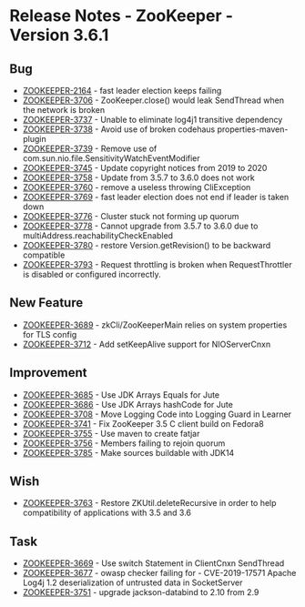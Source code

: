 <!--
Copyright 2002-2020 The Apache Software Foundation

Licensed under the Apache License, Version 2.0 (the "License");
you may not use this file except in compliance with the License.
You may obtain a copy of the License at

http://www.apache.org/licenses/LICENSE-2.0

Unless required by applicable law or agreed to in writing, software
distributed under the License is distributed on an "AS IS" BASIS,
WITHOUT WARRANTIES OR CONDITIONS OF ANY KIND, either express or implied.
See the License for the specific language governing permissions and
limitations under the License.
//-->


# Release Notes - ZooKeeper - Version 3.6.1

## Bug

* [ZOOKEEPER-2164](https://issues.apache.org/jira/browse/ZOOKEEPER-2164) - fast leader election keeps failing
* [ZOOKEEPER-3706](https://issues.apache.org/jira/browse/ZOOKEEPER-3706) - ZooKeeper.close() would leak SendThread when the network is broken
* [ZOOKEEPER-3737](https://issues.apache.org/jira/browse/ZOOKEEPER-3737) - Unable to eliminate log4j1 transitive dependency
* [ZOOKEEPER-3738](https://issues.apache.org/jira/browse/ZOOKEEPER-3738) - Avoid use of broken codehaus properties-maven-plugin
* [ZOOKEEPER-3739](https://issues.apache.org/jira/browse/ZOOKEEPER-3739) - Remove use of com.sun.nio.file.SensitivityWatchEventModifier
* [ZOOKEEPER-3745](https://issues.apache.org/jira/browse/ZOOKEEPER-3745) - Update copyright notices from 2019 to 2020
* [ZOOKEEPER-3758](https://issues.apache.org/jira/browse/ZOOKEEPER-3758) - Update from 3.5.7 to 3.6.0 does not work
* [ZOOKEEPER-3760](https://issues.apache.org/jira/browse/ZOOKEEPER-3760) - remove a useless throwing CliException
* [ZOOKEEPER-3769](https://issues.apache.org/jira/browse/ZOOKEEPER-3769) - fast leader election does not end if leader is taken down
* [ZOOKEEPER-3776](https://issues.apache.org/jira/browse/ZOOKEEPER-3776) - Cluster stuck not forming up quorum
* [ZOOKEEPER-3778](https://issues.apache.org/jira/browse/ZOOKEEPER-3778) - Cannot upgrade from 3.5.7 to 3.6.0 due to multiAddress.reachabilityCheckEnabled
* [ZOOKEEPER-3780](https://issues.apache.org/jira/browse/ZOOKEEPER-3780) - restore Version.getRevision() to be backward compatible
* [ZOOKEEPER-3793](https://issues.apache.org/jira/browse/ZOOKEEPER-3793) - Request throttling is broken when RequestThrottler is disabled or configured incorrectly.

## New Feature

* [ZOOKEEPER-3689](https://issues.apache.org/jira/browse/ZOOKEEPER-3689) - zkCli/ZooKeeperMain relies on system properties for TLS config
* [ZOOKEEPER-3712](https://issues.apache.org/jira/browse/ZOOKEEPER-3712) - Add setKeepAlive support for NIOServerCnxn

## Improvement

* [ZOOKEEPER-3685](https://issues.apache.org/jira/browse/ZOOKEEPER-3685) - Use JDK Arrays Equals for Jute
* [ZOOKEEPER-3686](https://issues.apache.org/jira/browse/ZOOKEEPER-3686) - Use JDK Arrays hashCode for Jute
* [ZOOKEEPER-3708](https://issues.apache.org/jira/browse/ZOOKEEPER-3708) - Move Logging Code into Logging Guard in Learner
* [ZOOKEEPER-3741](https://issues.apache.org/jira/browse/ZOOKEEPER-3741) - Fix ZooKeeper 3.5 C client build on Fedora8
* [ZOOKEEPER-3755](https://issues.apache.org/jira/browse/ZOOKEEPER-3755) - Use maven to create fatjar
* [ZOOKEEPER-3756](https://issues.apache.org/jira/browse/ZOOKEEPER-3756) - Members failing to rejoin quorum
* [ZOOKEEPER-3785](https://issues.apache.org/jira/browse/ZOOKEEPER-3785) - Make sources buildable with JDK14

## Wish

* [ZOOKEEPER-3763](https://issues.apache.org/jira/browse/ZOOKEEPER-3763) - Restore ZKUtil.deleteRecursive in order to help compatibility of applications with 3.5 and 3.6

## Task

* [ZOOKEEPER-3669](https://issues.apache.org/jira/browse/ZOOKEEPER-3669) - Use switch Statement in ClientCnxn SendThread
* [ZOOKEEPER-3677](https://issues.apache.org/jira/browse/ZOOKEEPER-3677) - owasp checker failing for - CVE-2019-17571 Apache Log4j 1.2 deserialization of untrusted data in SocketServer
* [ZOOKEEPER-3751](https://issues.apache.org/jira/browse/ZOOKEEPER-3751) - upgrade jackson-databind to 2.10 from 2.9






